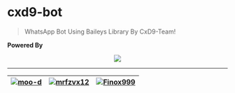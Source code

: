 # cxd9-bot
> WhatsApp Bot Using Baileys Library By CxD9-Team!

**Powered By**
<p align="center">
  <a href="https://github.com/CxD9-Teams">
    <img src="https://github.com/cxd9-Teams.png?size=100">
  </a>
</p>

***
[![moo-d](https://github.com/moo-d.png?size=100)](https://github.com/moo-d) |  [![mrfzvx12](https://github.com/mrfzvx12.png?size=100)](https://github.com/mrfzvx12) |  [![Finox999](https://github.com/Finox999.png?size=100)](https://github.com/Finox999)
--------|--------|--------|